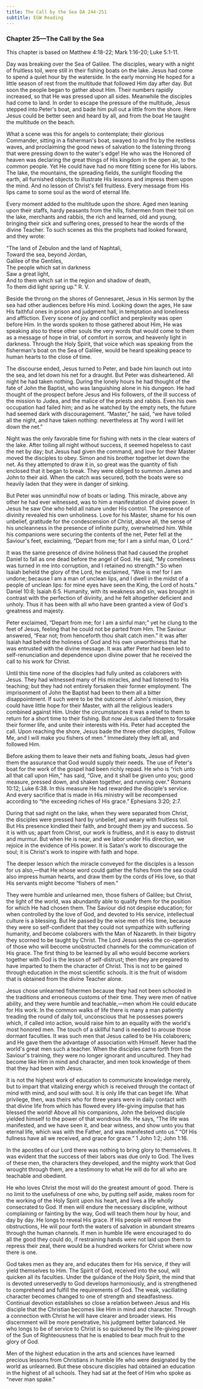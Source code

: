 ```yaml
---
title: The Call by the Sea DA 244-251
subtitle: EGW Reading
---
```


### Chapter 25—The Call by the Sea

This chapter is based on Matthew 4:18-22; Mark 1:16-20; Luke 5:1-11.

Day was breaking over the Sea of Galilee. The disciples, weary with a night of fruitless toil, were still in their fishing boats on the lake. Jesus had come to spend a quiet hour by the waterside. In the early morning He hoped for a little season of rest from the multitude that followed Him day after day. But soon the people began to gather about Him. Their numbers rapidly increased, so that He was pressed upon all sides. Meanwhile the disciples had come to land. In order to escape the pressure of the multitude, Jesus stepped into Peter's boat, and bade him pull out a little from the shore. Here Jesus could be better seen and heard by all, and from the boat He taught the multitude on the beach.

What a scene was this for angels to contemplate; their glorious Commander, sitting in a fisherman's boat, swayed to and fro by the restless waves, and proclaiming the good news of salvation to the listening throng that were pressing down to the water's edge! He who was the Honored of heaven was declaring the great things of His kingdom in the open air, to the common people. Yet He could have had no more fitting scene for His labors. The lake, the mountains, the spreading fields, the sunlight flooding the earth, all furnished objects to illustrate His lessons and impress them upon the mind. And no lesson of Christ's fell fruitless. Every message from His lips came to some soul as the word of eternal life.

Every moment added to the multitude upon the shore. Aged men leaning upon their staffs, hardy peasants from the hills, fishermen from their toil on the lake, merchants and rabbis, the rich and learned, old and young, bringing their sick and suffering ones, pressed to hear the words of the divine Teacher. To such scenes as this the prophets had looked forward, and they wrote:

“The land of Zebulon and the land of Naphtali,\
Toward the sea, beyond Jordan,\
Galilee of the Gentiles,\
The people which sat in darkness\
Saw a great light,\
And to them which sat in the region and shadow of death,\
To them did light spring up.” R. V.

Beside the throng on the shores of Gennesaret, Jesus in His sermon by the sea had other audiences before His mind. Looking down the ages, He saw His faithful ones in prison and judgment hall, in temptation and loneliness and affliction. Every scene of joy and conflict and perplexity was open before Him. In the words spoken to those gathered about Him, He was speaking also to these other souls the very words that would come to them as a message of hope in trial, of comfort in sorrow, and heavenly light in darkness. Through the Holy Spirit, that voice which was speaking from the fisherman's boat on the Sea of Galilee, would be heard speaking peace to human hearts to the close of time.

The discourse ended, Jesus turned to Peter, and bade him launch out into the sea, and let down his net for a draught. But Peter was disheartened. All night he had taken nothing. During the lonely hours he had thought of the fate of John the Baptist, who was languishing alone in his dungeon. He had thought of the prospect before Jesus and His followers, of the ill success of the mission to Judea, and the malice of the priests and rabbis. Even his own occupation had failed him; and as he watched by the empty nets, the future had seemed dark with discouragement. “Master,” he said, “we have toiled all the night, and have taken nothing: nevertheless at Thy word I will let down the net.”

Night was the only favorable time for fishing with nets in the clear waters of the lake. After toiling all night without success, it seemed hopeless to cast the net by day; but Jesus had given the command, and love for their Master moved the disciples to obey. Simon and his brother together let down the net. As they attempted to draw it in, so great was the quantity of fish enclosed that it began to break. They were obliged to summon James and John to their aid. When the catch was secured, both the boats were so heavily laden that they were in danger of sinking.

But Peter was unmindful now of boats or lading. This miracle, above any other he had ever witnessed, was to him a manifestation of divine power. In Jesus he saw One who held all nature under His control. The presence of divinity revealed his own unholiness. Love for his Master, shame for his own unbelief, gratitude for the condescension of Christ, above all, the sense of his uncleanness in the presence of infinite purity, overwhelmed him. While his companions were securing the contents of the net, Peter fell at the Saviour's feet, exclaiming, “Depart from me; for I am a sinful man, O Lord.”

It was the same presence of divine holiness that had caused the prophet Daniel to fall as one dead before the angel of God. He said, “My comeliness was turned in me into corruption, and I retained no strength.” So when Isaiah beheld the glory of the Lord, he exclaimed, “Woe is me! for I am undone; because I am a man of unclean lips, and I dwell in the midst of a people of unclean lips: for mine eyes have seen the King, the Lord of hosts.” Daniel 10:8; Isaiah 6:5. Humanity, with its weakness and sin, was brought in contrast with the perfection of divinity, and he felt altogether deficient and unholy. Thus it has been with all who have been granted a view of God's greatness and majesty.

Peter exclaimed, “Depart from me; for I am a sinful man;” yet he clung to the feet of Jesus, feeling that he could not be parted from Him. The Saviour answered, “Fear not; from henceforth thou shalt catch men.” It was after Isaiah had beheld the holiness of God and his own unworthiness that he was entrusted with the divine message. It was after Peter had been led to self-renunciation and dependence upon divine power that he received the call to his work for Christ.

Until this time none of the disciples had fully united as colaborers with Jesus. They had witnessed many of His miracles, and had listened to His teaching; but they had not entirely forsaken their former employment. The imprisonment of John the Baptist had been to them all a bitter disappointment. If such were to be the outcome of John's mission, they could have little hope for their Master, with all the religious leaders combined against Him. Under the circumstances it was a relief to them to return for a short time to their fishing. But now Jesus called them to forsake their former life, and unite their interests with His. Peter had accepted the call. Upon reaching the shore, Jesus bade the three other disciples, “Follow Me, and I will make you fishers of men.” Immediately they left all, and followed Him.

Before asking them to leave their nets and fishing boats, Jesus had given them the assurance that God would supply their needs. The use of Peter's boat for the work of the gospel had been richly repaid. He who is “rich unto all that call upon Him,” has said, “Give, and it shall be given unto you; good measure, pressed down, and shaken together, and running over.” Romans 10:12; Luke 6:38. In this measure He had rewarded the disciple's service. And every sacrifice that is made in His ministry will be recompensed according to “the exceeding riches of His grace.” Ephesians 3:20; 2:7.

During that sad night on the lake, when they were separated from Christ, the disciples were pressed hard by unbelief, and weary with fruitless toil. But His presence kindled their faith, and brought them joy and success. So it is with us; apart from Christ, our work is fruitless, and it is easy to distrust and murmur. But when He is near, and we labor under His direction, we rejoice in the evidence of His power. It is Satan's work to discourage the soul; it is Christ's work to inspire with faith and hope.

The deeper lesson which the miracle conveyed for the disciples is a lesson for us also,—that He whose word could gather the fishes from the sea could also impress human hearts, and draw them by the cords of His love, so that His servants might become “fishers of men.”

They were humble and unlearned men, those fishers of Galilee; but Christ, the light of the world, was abundantly able to qualify them for the position for which He had chosen them. The Saviour did not despise education; for when controlled by the love of God, and devoted to His service, intellectual culture is a blessing. But He passed by the wise men of His time, because they were so self-confident that they could not sympathize with suffering humanity, and become colaborers with the Man of Nazareth. In their bigotry they scorned to be taught by Christ. The Lord Jesus seeks the co-operation of those who will become unobstructed channels for the communication of His grace. The first thing to be learned by all who would become workers together with God is the lesson of self-distrust; then they are prepared to have imparted to them the character of Christ. This is not to be gained through education in the most scientific schools. It is the fruit of wisdom that is obtained from the divine Teacher alone.

Jesus chose unlearned fishermen because they had not been schooled in the traditions and erroneous customs of their time. They were men of native ability, and they were humble and teachable,—men whom He could educate for His work. In the common walks of life there is many a man patiently treading the round of daily toil, unconscious that he possesses powers which, if called into action, would raise him to an equality with the world's most honored men. The touch of a skillful hand is needed to arouse those dormant faculties. It was such men that Jesus called to be His colaborers; and He gave them the advantage of association with Himself. Never had the world's great men such a teacher. When the disciples came forth from the Saviour's training, they were no longer ignorant and uncultured. They had become like Him in mind and character, and men took knowledge of them that they had been with Jesus.

It is not the highest work of education to communicate knowledge merely, but to impart that vitalizing energy which is received through the contact of mind with mind, and soul with soul. It is only life that can beget life. What privilege, then, was theirs who for three years were in daily contact with that divine life from which has flowed every life-giving impulse that has blessed the world! Above all his companions, John the beloved disciple yielded himself to the power of that wondrous life. He says, “The life was manifested, and we have seen it, and bear witness, and show unto you that eternal life, which was with the Father, and was manifested unto us.” “Of His fullness have all we received, and grace for grace.” 1 John 1:2; John 1:16.

In the apostles of our Lord there was nothing to bring glory to themselves. It was evident that the success of their labors was due only to God. The lives of these men, the characters they developed, and the mighty work that God wrought through them, are a testimony to what He will do for all who are teachable and obedient.

He who loves Christ the most will do the greatest amount of good. There is no limit to the usefulness of one who, by putting self aside, makes room for the working of the Holy Spirit upon his heart, and lives a life wholly consecrated to God. If men will endure the necessary discipline, without complaining or fainting by the way, God will teach them hour by hour, and day by day. He longs to reveal His grace. If His people will remove the obstructions, He will pour forth the waters of salvation in abundant streams through the human channels. If men in humble life were encouraged to do all the good they could do, if restraining hands were not laid upon them to repress their zeal, there would be a hundred workers for Christ where now there is one.

God takes men as they are, and educates them for His service, if they will yield themselves to Him. The Spirit of God, received into the soul, will quicken all its faculties. Under the guidance of the Holy Spirit, the mind that is devoted unreservedly to God develops harmoniously, and is strengthened to comprehend and fulfill the requirements of God. The weak, vacillating character becomes changed to one of strength and steadfastness. Continual devotion establishes so close a relation between Jesus and His disciple that the Christian becomes like Him in mind and character. Through a connection with Christ he will have clearer and broader views. His discernment will be more penetrative, his judgment better balanced. He who longs to be of service to Christ is so quickened by the life-giving power of the Sun of Righteousness that he is enabled to bear much fruit to the glory of God.

Men of the highest education in the arts and sciences have learned precious lessons from Christians in humble life who were designated by the world as unlearned. But these obscure disciples had obtained an education in the highest of all schools. They had sat at the feet of Him who spoke as “never man spake.”
